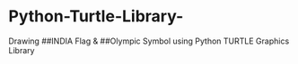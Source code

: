 # Python-Turtle-Library-
Drawing ##INDIA Flag &amp; ##Olympic Symbol using Python TURTLE Graphics Library

